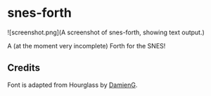# snes-forth

![screenshot.png](A screenshot of snes-forth, showing text output.)

A (at the moment very incomplete) Forth for the SNES!

## Credits

Font is adapted from Hourglass by [DamienG](https://damieng.com/zx-origins).
